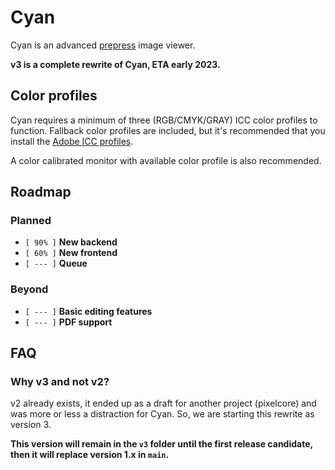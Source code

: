 # Cyan

Cyan is an advanced [prepress](https://en.wikipedia.org/wiki/Prepress) image viewer.

**v3 is a complete rewrite of Cyan, ETA early 2023.**

## Color profiles

Cyan requires a minimum of three (RGB/CMYK/GRAY) ICC color profiles to function. Fallback color profiles are included, but it's recommended that you install the [Adobe ICC profiles](https://www.adobe.com/support/downloads/iccprofiles/icc_eula_win_end.html).

A color calibrated monitor with available color profile is also recommended.

## Roadmap

### Planned

* ``[ 90% ]`` **New backend**
* ``[ 60% ]`` **New frontend**
* ``[ --- ]`` **Queue**

### Beyond

* ``[ --- ]`` **Basic editing features**
* ``[ --- ]`` **PDF support**

## FAQ

### Why v3 and not v2?

v2 already exists, it ended up as a draft for another project (pixelcore) and was more or less a distraction for Cyan. So, we are starting this rewrite as version 3.

**This version will remain in the ``v3`` folder until the first release candidate, then it will replace version 1.x in ``main``.**
